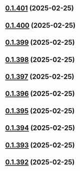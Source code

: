 ## [0.1.401](https://github.com/binary-braids/terraform-oracle/compare/v0.1.400...v0.1.401) (2025-02-25)



## [0.1.400](https://github.com/binary-braids/terraform-oracle/compare/v0.1.399...v0.1.400) (2025-02-25)



## [0.1.399](https://github.com/binary-braids/terraform-oracle/compare/v0.1.398...v0.1.399) (2025-02-25)



## [0.1.398](https://github.com/binary-braids/terraform-oracle/compare/v0.1.397...v0.1.398) (2025-02-25)



## [0.1.397](https://github.com/binary-braids/terraform-oracle/compare/v0.1.396...v0.1.397) (2025-02-25)



## [0.1.396](https://github.com/binary-braids/terraform-oracle/compare/v0.1.395...v0.1.396) (2025-02-25)



## [0.1.395](https://github.com/binary-braids/terraform-oracle/compare/v0.1.394...v0.1.395) (2025-02-25)



## [0.1.394](https://github.com/binary-braids/terraform-oracle/compare/v0.1.393...v0.1.394) (2025-02-25)



## [0.1.393](https://github.com/binary-braids/terraform-oracle/compare/v0.1.392...v0.1.393) (2025-02-25)



## [0.1.392](https://github.com/binary-braids/terraform-oracle/compare/v0.1.391...v0.1.392) (2025-02-25)



